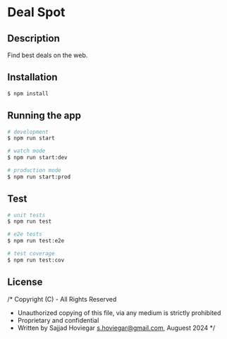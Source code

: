 # Deal Spot

## Description

Find best deals on the web.

## Installation

```bash
$ npm install
```

## Running the app

```bash
# development
$ npm run start

# watch mode
$ npm run start:dev

# production mode
$ npm run start:prod
```

## Test

```bash
# unit tests
$ npm run test

# e2e tests
$ npm run test:e2e

# test coverage
$ npm run test:cov
```

## License

/\* Copyright (C) - All Rights Reserved

- Unauthorized copying of this file, via any medium is strictly prohibited
- Proprietary and confidential
- Written by Sajjad Hoviegar <s.hoviegar@gmail.com>, Auguest 2024
  \*/
